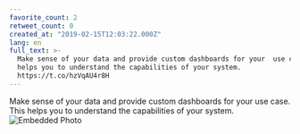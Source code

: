 ```yaml
---
favorite_count: 2
retweet_count: 0
created_at: "2019-02-15T12:03:22.000Z"
lang: en
full_text: >-
  Make sense of your data and provide custom dashboards for your  use case. This
  helps you to understand the capabilities of your system.
  https://t.co/hzVqAU4r8H
---
```


Make sense of your data and provide custom dashboards for your use case. This
helps you to understand the capabilities of your system.
![Embedded Photo](https://twitter-media-coderbyheart.s3.eu-north-1.amazonaws.com/1096379440106557440-DzcfQQTXQAATSjI.jpg)
